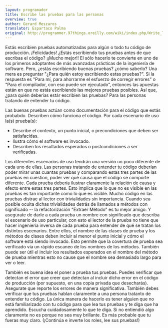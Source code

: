 ```yaml
---
layout: programador
title: Escribe las pruebas para las personas
overview: true
author: Gerard Meszaros
translator: Espartaco Palma
original: http://programmer.97things.oreilly.com/wiki/index.php/Write_Tests_for_People
---
```


Estás escribien pruebas automatizadas para algún o todo tu código de
producción. ¡Felicidades! ¿Estás escribiendo tus pruebas antes de que
escribas el código? ¡¡Mucho mejor!! El sólo hacerlo te convierte en uno
de los primeros adoptantes de más avanzadas prácticas de la ingeniería
de software. Pero, ¿estás escribiendo buenas pruebas? ¿cómo saberlo? Una
mera es preguntar "¿Para quién estoy escribiendo estas pruebas?". Si la
respuesta es "Para mí, para ahorrarme el esfuerzo de corregir errores" o
"Para el compilador, con eso puede ser ejecutado", entonces las apuestas
están en que no estás escribiendo las mejores pruebas posibles. Así que,
¿para quién deberías estár escribien las pruebas? Para las personas
tratando de entender tu código.

Las buenas pruebas actúan como documentación para el código que estás
probabdo. Describen cómo funciona el código. Por cada escenario de uso
la(s) prueba(s):

* Describe el contexto, un punto inicial, o precondiciones que deben ser
satisfacidas.
* Ilustra cómo el software es invocado.
* Describen los resultados esperados o postcondiciones a ser verificadas.

Los diferentes escenarios de uso tendrán una versión un poco diferente
de cada uno de ellas. Las personas tratando de entender tu código
deberían poder mirar unas cuantas pruebas y comparando estas tres partes
de las pruebas en cuestion, poder ver qué causa que el código se
comporte diferente. Cada prueba debería ilustrar claramente la relación
de causa y efecto entre estas tres partes. Esto implica que lo que no es
visible en las pruebas es tan importante como lo que es visible. Mucho
código en las pruebas distrae al lector con trivialidades sin
importancia. Cuando sea posible oculta dichas trivialidades detrás de
llamados a métodos con significado -- la refactorización "Extraer
Método" es tu mejor amigo. Y asegurate de darle a cada prueba un nombre
con significado que describa el escenario de uso particular, con esto el
lector de la prueba no tiene que hacer ingeniería inversa de cada prueba
para entender de qué se tratan los distintos escenarios. Entre ellos, el
nombre de las clases de prueba y los métodos de clases deben incluir al
menor el punto inicial y cómo el software está siendo invocado. Esto
permite que la covertura de prueba sea verificado vía un rápido escaneo
de los nombres de los métodos. También puede ser útil el incluir los
resultados esperados en el nombre del método de prueba mientras esto no
cause que el nombre sea demasiado largo para ver o leer.

También es buena idea el poner a prueba tus pruebas. Puedes verificar
que detectan el error que creer que detectan al incluir dicho error en
el código de producción (por supuesto, en una copia privada que
desecharás). Asegurate que reporte los errores de manera significativa.
También debes verificar que tus pruebas hablan claramente a una persona
tratanto de entender tu código. La única manera de hacerlo es tener
alguien que no está familiarizado con tu código para que lea tus pruebas
y te diga que ha aprendido. Escucha cuidadosamente lo que te diga. Si no
entiendió algo claramente no es porque no sea muy brillante. Es más
probable que tu fueras muy claro. (¡Continúa e inverte los roles, lee
sus pruebas!)

